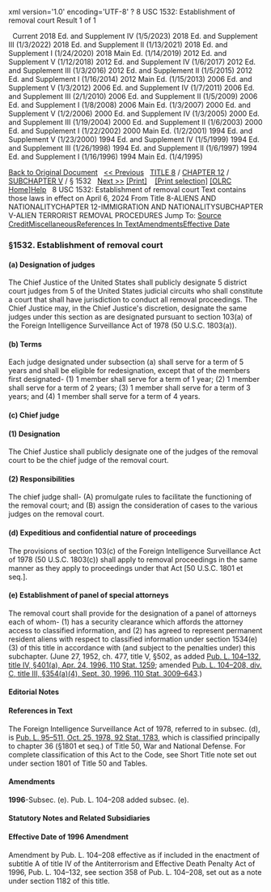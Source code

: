 xml version='1.0' encoding='UTF-8' ?
8 USC 1532: Establishment of removal court
 Result 1 of 1
 
  
  Current
2018 Ed. and Supplement IV (1/5/2023)
2018 Ed. and Supplement III (1/3/2022)
2018 Ed. and Supplement II (1/13/2021)
2018 Ed. and Supplement I (1/24/2020)
2018 Main Ed. (1/14/2019)
2012 Ed. and Supplement V (1/12/2018)
2012 Ed. and Supplement IV (1/6/2017)
2012 Ed. and Supplement III (1/3/2016)
2012 Ed. and Supplement II (1/5/2015)
2012 Ed. and Supplement I (1/16/2014)
2012 Main Ed. (1/15/2013)
2006 Ed. and Supplement V (1/3/2012)
2006 Ed. and Supplement IV (1/7/2011)
2006 Ed. and Supplement III (2/1/2010)
2006 Ed. and Supplement II (1/5/2009)
2006 Ed. and Supplement I (1/8/2008)
2006 Main Ed. (1/3/2007)
2000 Ed. and Supplement V (1/2/2006)
2000 Ed. and Supplement IV (1/3/2005)
2000 Ed. and Supplement III (1/19/2004)
2000 Ed. and Supplement II (1/6/2003)
2000 Ed. and Supplement I (1/22/2002)
2000 Main Ed. (1/2/2001)
1994 Ed. and Supplement V (1/23/2000)
1994 Ed. and Supplement IV (1/5/1999)
1994 Ed. and Supplement III (1/26/1998)
1994 Ed. and Supplement II (1/6/1997)
1994 Ed. and Supplement I (1/16/1996)
1994 Main Ed. (1/4/1995)
  
 
  
[Back to Original Document](/view.xhtml;jsessionid=860BE08333F861C851E3FC451A457A78)
 
[<< Previous](#)
  
 [TITLE 8](/view.xhtml;jsessionid=860BE08333F861C851E3FC451A457A78?req=granuleid%3AUSC-prelim-title8&saved=%7CZ3JhbnVsZWlkOlVTQy1wcmVsaW0tdGl0bGU4LXNlY3Rpb24xNTMy%7C%7C%7C0%7Cfalse%7Cprelim&edition=prelim) / [CHAPTER 12](/view.xhtml;jsessionid=860BE08333F861C851E3FC451A457A78?req=granuleid%3AUSC-prelim-title8-chapter12&saved=%7CZ3JhbnVsZWlkOlVTQy1wcmVsaW0tdGl0bGU4LXNlY3Rpb24xNTMy%7C%7C%7C0%7Cfalse%7Cprelim&edition=prelim) / [SUBCHAPTER V](/view.xhtml;jsessionid=860BE08333F861C851E3FC451A457A78?req=granuleid%3AUSC-prelim-title8-chapter12-subchapter5&saved=%7CZ3JhbnVsZWlkOlVTQy1wcmVsaW0tdGl0bGU4LXNlY3Rpb24xNTMy%7C%7C%7C0%7Cfalse%7Cprelim&edition=prelim) / § 1532
  
 [Next >>](#)
[[Print]](#)
   
 [[Print selection]](#)
[[OLRC Home]](/browse.xhtml;jsessionid=860BE08333F861C851E3FC451A457A78)[Help](/navHelp.xhtml;jsessionid=860BE08333F861C851E3FC451A457A78)
 
8 USC 1532: Establishment of removal court
Text contains those laws in effect on April 6, 2024
From Title 8-ALIENS AND NATIONALITYCHAPTER 12-IMMIGRATION AND NATIONALITYSUBCHAPTER V-ALIEN TERRORIST REMOVAL PROCEDURES
Jump To: [Source Credit](#sourcecredit)[Miscellaneous](#miscellaneous-note)[References In Text](#referenceintext-note)[Amendments](#amendment-note)[Effective Date](#effectivedate-amendment-note)
### §1532. Establishment of removal court
#### (a) Designation of judges
The Chief Justice of the United States shall publicly designate 5 district court judges from 5 of the United States judicial circuits who shall constitute a court that shall have jurisdiction to conduct all removal proceedings. The Chief Justice may, in the Chief Justice's discretion, designate the same judges under this section as are designated pursuant to section 103(a) of the Foreign Intelligence Surveillance Act of 1978 (50 U.S.C. 1803(a)).
#### (b) Terms
Each judge designated under subsection (a) shall serve for a term of 5 years and shall be eligible for redesignation, except that of the members first designated-
(1) 1 member shall serve for a term of 1 year;
(2) 1 member shall serve for a term of 2 years;
(3) 1 member shall serve for a term of 3 years; and
(4) 1 member shall serve for a term of 4 years.
#### (c) Chief judge
#### (1) Designation
The Chief Justice shall publicly designate one of the judges of the removal court to be the chief judge of the removal court.
#### (2) Responsibilities
The chief judge shall-
(A) promulgate rules to facilitate the functioning of the removal court; and
(B) assign the consideration of cases to the various judges on the removal court.
#### (d) Expeditious and confidential nature of proceedings
The provisions of section 103(c) of the Foreign Intelligence Surveillance Act of 1978 (50 U.S.C. 1803(c)) shall apply to removal proceedings in the same manner as they apply to proceedings under that Act [50 U.S.C. 1801 et seq.].
#### (e) Establishment of panel of special attorneys
The removal court shall provide for the designation of a panel of attorneys each of whom-
(1) has a security clearance which affords the attorney access to classified information, and
(2) has agreed to represent permanent resident aliens with respect to classified information under section 1534(e)(3) of this title in accordance with (and subject to the penalties under) this subchapter.
(June 27, 1952, ch. 477, title V, §502, as added [Pub. L. 104–132, title IV, §401(a), Apr. 24, 1996, 110 Stat. 1259](/statviewer.htm?volume=110&page=1259); amended [Pub. L. 104–208, div. C, title III, §354(a)(4), Sept. 30, 1996, 110 Stat. 3009–643](/statviewer.htm?volume=110&page=3009-643).)
  
#### **Editorial Notes**
#### References in Text
The Foreign Intelligence Surveillance Act of 1978, referred to in subsec. (d), is [Pub. L. 95–511, Oct. 25, 1978, 92 Stat. 1783](/statviewer.htm?volume=92&page=1783), which is classified principally to chapter 36 (§1801 et seq.) of Title 50, War and National Defense. For complete classification of this Act to the Code, see Short Title note set out under section 1801 of Title 50 and Tables.
#### Amendments
**1996**-Subsec. (e). Pub. L. 104–208 added subsec. (e).
  
#### **Statutory Notes and Related Subsidiaries**
#### Effective Date of 1996 Amendment
Amendment by Pub. L. 104–208 effective as if included in the enactment of subtitle A of title IV of the Antiterrorism and Effective Death Penalty Act of 1996, Pub. L. 104–132, see section 358 of Pub. L. 104–208, set out as a note under section 1182 of this title.
